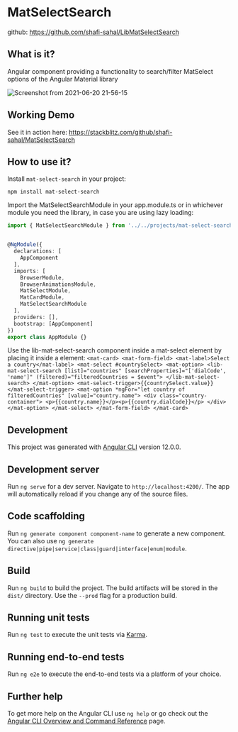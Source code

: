 # MatSelectSearch

github: https://github.com/shafi-sahal/LibMatSelectSearch

## What is it?
Angular component providing a functionality to search/filter MatSelect options of the Angular Material library

![Screenshot from 2021-06-20 21-56-15](https://user-images.githubusercontent.com/60147182/123517782-89450980-d6c0-11eb-93ea-9f1a352a751e.png)

## Working Demo
See it in action here: https://stackblitz.com/github/shafi-sahal/MatSelectSearch

## How to use it?
Install `mat-select-search` in your project:

`npm install mat-select-search`

Import the MatSelectSearchModule in your app.module.ts or in whichever module you need the library, in case you are using lazy loading:

```typescript
import { MatSelectSearchModule } from '../../projects/mat-select-search/src/public-api';


@NgModule({
  declarations: [
    AppComponent
  ],
  imports: [
    BrowserModule,
    BrowserAnimationsModule,
    MatSelectModule,
    MatCardModule,
    MatSelectSearchModule
  ],
  providers: [],
  bootstrap: [AppComponent]
})
export class AppModule {}

```

 
Use the lib-mat-select-search component inside a mat-select element by placing it inside a <mat-option> element:
`<mat-card>
  <mat-form-field>
    <mat-label>Select a country</mat-label>
    <mat-select #countrySelect>
      <mat-option>
        <lib-mat-select-search
        [list]="countries"
        [searchProperties]="['dialCode', 'name']"
        (filtered)="filteredCountries = $event">
      </lib-mat-select-search>
      </mat-option>
      <mat-select-trigger>{{countrySelect.value}}</mat-select-trigger>
      <mat-option *ngFor="let country of filteredCountries" [value]="country.name">
        <div class="country-container">
          <p>{{country.name}}</p><p>{{country.dialCode}}</p>
        </div>
      </mat-option>
    </mat-select>
  </mat-form-field>
</mat-card>`

## Development
This project was generated with [Angular CLI](https://github.com/angular/angular-cli) version 12.0.0.

## Development server

Run `ng serve` for a dev server. Navigate to `http://localhost:4200/`. The app will automatically reload if you change any of the source files.

## Code scaffolding

Run `ng generate component component-name` to generate a new component. You can also use `ng generate directive|pipe|service|class|guard|interface|enum|module`.

## Build

Run `ng build` to build the project. The build artifacts will be stored in the `dist/` directory. Use the `--prod` flag for a production build.

## Running unit tests

Run `ng test` to execute the unit tests via [Karma](https://karma-runner.github.io).

## Running end-to-end tests

Run `ng e2e` to execute the end-to-end tests via a platform of your choice.

## Further help

To get more help on the Angular CLI use `ng help` or go check out the [Angular CLI Overview and Command Reference](https://angular.io/cli) page.
